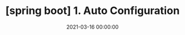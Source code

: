 ---
layout: post
title: "[spring boot] 1. Auto Configuration"
description: "Spring boot에서 Auto Configuration 사용해보기"
date: 2021-03-16 00:00:00
tags: [spring boot]
comments: true
share: true
---